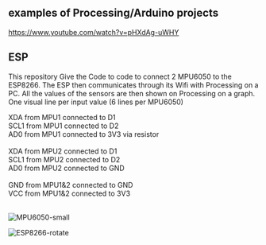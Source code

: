 ## examples of Processing/Arduino projects
https://www.youtube.com/watch?v=pHXdAg-uWHY


## ESP
This repository Give the Code to code to connect 2 MPU6050 to the ESP8266.
The ESP then communicates through its Wifi with Processing on a PC.
All the values of the sensors are then shown on Processing on a graph.
One visual line per input value (6 lines per MPU6050)

XDA from MPU1 connected to D1</br>
SCL1 from MPU1 connected to D2</br>
AD0 from MPU1 connected to 3V3 via resistor</br>
</br>
XDA from MPU2 connected to D1</br>
SCL1 from MPU2 connected to D2</br>
AD0 from MPU2 connected to GND</br>
</br>
GND from MPU1&2 connected to GND</br>
VCC from MPU1&2 connected to 3V3</br>
</br>

![MPU6050-small](https://user-images.githubusercontent.com/12084024/100617118-b6942980-3322-11eb-8960-6051994e92c6.jpg)
</br>

![ESP8266-rotate](https://user-images.githubusercontent.com/12084024/100617123-b85ded00-3322-11eb-8321-f9c5d1beb9e5.jpg)
